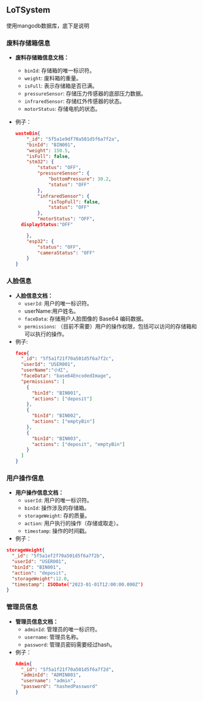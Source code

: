 ## **LoTSystem**

使用mangodb数据库，底下是说明

### **废料存储箱信息**

- **废料存储箱信息文档：**

  - `binId`: 存储箱的唯一标识符。
  - `weight`: 废料箱的重量。
  - `isFull`: 表示存储箱是否已满。
  - `pressureSensor`: 存储压力传感器的底部压力数据。
  - `infraredSensor`: 存储红外传感器的状态。
  - `motorStatus`: 存储电机的状态。
- 例子：

  ```json
  wasteBin{
      "_id": "5f5a1e9df70a501d5f6a7f2a",
      "binId": "BIN001",
      "weight": 150.5,
      "isFull": false,
      "stm32": {
          "status": "OFF",
          "pressureSensor": {
              "bottomPressure": 30.2,
              "status": "OFF"
          },
          "infraredSensor": {
              "isTopFull": false,
              "status": "OFF"
          },
          "motorStatus": "OFF",
  	displayStatus:"OFF"

      },
      "esp32": {
          "status": "OFF",
          "cameraStatus": "OFF"
      }
  }
  ```

### **人脸信息**

- **人脸信息文档：**
  - `userId`: 用户的唯一标识符。
  - userName:用户姓名。
  - `faceData`: 存储用户人脸图像的 Base64 编码数据。
  - `permissions`: （目前不需要）用户的操作权限，包括可以访问的存储箱和可以执行的操作。
- 例子:
  ```json
  face{
    "_id": "5f5a1f21f70a501d5f6a7f2c",
    "userId": "USER001",
    "userName":"小红",
    "faceData": "base64EncodedImage",
    "permissions": [
      {
        "binId": "BIN001",
        "actions": ["deposit"]
      },
      {
        "binId": "BIN002",
        "actions": ["emptyBin"]
      },
      {
        "binId": "BIN003",
        "actions": ["deposit", "emptyBin"]
      }
    ]
  }

  ```

### **用户操作信息**

- **用户操作信息文档：**
  - `userId`: 用户的唯一标识符。
  - `binId`: 操作涉及的存储箱。
  - `storageWeight`: 存的质量。
  - `action`: 用户执行的操作（存储或取走）。
  - `timestamp`: 操作的时间戳。
- 例子：

```json
storageWeight{
  "_id": "5f5a1ef2f70a501d5f6a7f2b",
  "userId": "USER001",
  "binId": "BIN001",
  "action": "deposit",
  "storageWeight":12.0,
  "timestamp": ISODate("2023-01-01T12:00:00.000Z")
}

```

### 管理员信息

- **管理员信息文档：**
  - `adminId`: 管理员的唯一标识符。
  - `username`: 管理员名称。
  - `password`: 管理员密码需要经过hash。
- 例子：
  ```json
  Admin{
    "_id": "5f5a1f21f70a501d5f6a7f2d",
    "adminId": "ADMIN001",
    "username": "admin",
    "password": "hashedPassword"
  }

  ```
